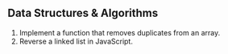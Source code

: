 ## Data Structures & Algorithms
1. Implement a function that removes duplicates from an array.
2. Reverse a linked list in JavaScript.

